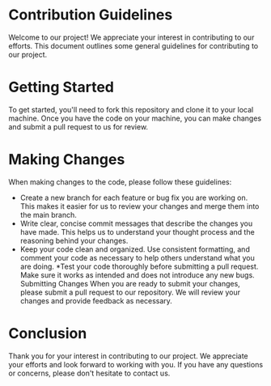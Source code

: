# Contribution Guidelines

Welcome to our project! We appreciate your interest in contributing to our efforts. This document outlines some general guidelines for contributing to our project.

# Getting Started

To get started, you'll need to fork this repository and clone it to your local machine. Once you have the code on your machine, you can make changes and submit a pull request to us for review.

# Making Changes

When making changes to the code, please follow these guidelines:

-   Create a new branch for each feature or bug fix you are working on. This makes it easier for us to review your changes and merge them into the main branch.
-   Write clear, concise commit messages that describe the changes you have made. This helps us to understand your thought process and the reasoning behind your changes.
-   Keep your code clean and organized. Use consistent formatting, and comment your code as necessary to help others understand what you are doing.
    \*Test your code thoroughly before submitting a pull request. Make sure it works as intended and does not introduce any new bugs.
    Submitting Changes
    When you are ready to submit your changes, please submit a pull request to our repository. We will review your changes and provide feedback as necessary.

# Conclusion

Thank you for your interest in contributing to our project. We appreciate your efforts and look forward to working with you. If you have any questions or concerns, please don't hesitate to contact us.
